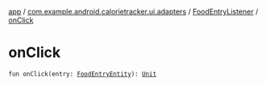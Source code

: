 [app](../../index.md) / [com.example.android.calorietracker.ui.adapters](../index.md) / [FoodEntryListener](index.md) / [onClick](./on-click.md)

# onClick

`fun onClick(entry: `[`FoodEntryEntity`](../../com.example.android.calorietracker.data.models/-food-entry/index.md)`): `[`Unit`](https://kotlinlang.org/api/latest/jvm/stdlib/kotlin/-unit/index.html)